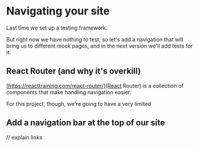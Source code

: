 # Navigating your site

Last time we set up a testing framework.

But right now we have nothing to test, so let's add a navigation that will bring
us to different mock pages, and in the next version we'll add tests for it.

## React Router (and why it's overkill)

[https://reacttraining.com/react-router/](React Router) is a collection of
components that make handling navigation easier.

For this project, though, we're going to have a very limited

## Add a navigation bar at the top of our site

// explain links
